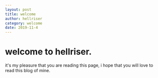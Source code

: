 ```yaml
---
layout: post
title: welcome
author: hellriser
category: welcome
date: 2019-11-4
---
```

# welcome to hellriser.
it's my pleasure that you are reading this page, i hope that you will love to read this blog of mine. 